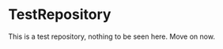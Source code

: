 TestRepository
==============

This is a test repository, nothing to be seen here. Move on now.  
 
 
   
     
   
           
 
 
 
